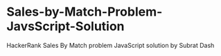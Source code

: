 # Sales-by-Match-Problem-JavsScript-Solution
HackerRank Sales By Match problem JavaScript solution by Subrat Dash
